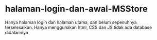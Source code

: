# halaman-login-dan-awal-MSStore
Hanya halaman login dan halaman utama, dan belum sepenuhnya terselesaikan. Hanya menggunakan html, CSS dan JS tidak ada database didalamnya
